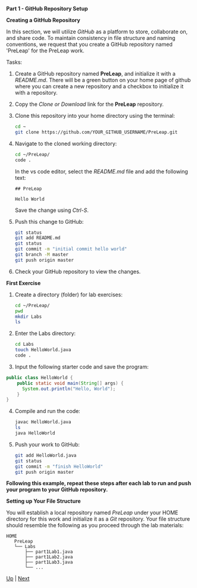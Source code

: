 **Part 1 - GitHub Repository Setup**

**Creating a GitHub Repository**

In this section, we will utilize _GitHub_ as a platform to store, collaborate on, and share code. To maintain consistency in file structure and naming conventions, we request that you create a GitHub repository named 'PreLeap' for the PreLeap work. 

Tasks:

1. Create a GitHub repository named **PreLeap**, and initialize it with a _README.md_. There will be a green button on your home page of github where you can create a new repository and a checkbox to initialize it with a repository.

2. Copy the _Clone or Download_ link for the **PreLeap** repository.

3. Clone this repository into your home directory using the terminal:

   ```bash
   cd ~
   git clone https://github.com/YOUR_GITHUB_USERNAME/PreLeap.git
   ```

4. Navigate to the cloned working directory:

   ```bash
   cd ~/PreLeap/
   code .
   ```

   In the vs code editor, select the _README.md_ file and add the following text:

   ```
   ## PreLeap

   Hello World
   ```

   Save the change using _Ctrl-S_.

5. Push this change to GitHub:

   ```bash
   git status
   git add README.md
   git status
   git commit -m "initial commit hello world"
   git branch -M master
   git push origin master
   ```

6. Check your GitHub repository to view the changes.

**First Exercise**

1. Create a directory (folder) for lab exercises:

   ```bash
   cd ~/PreLeap/
   pwd
   mkdir Labs
   ls
   ```

2. Enter the Labs directory:

   ```bash
   cd Labs
   touch HelloWorld.java
   code .
   ```

3. Input the following starter code and save the program:

```java
public class HelloWorld {
    public static void main(String[] args) {
      System.out.println("Hello, World");
    }
}
```

4. Compile and run the code:

   ```bash
   javac HelloWorld.java
   ls
   java HelloWorld
   ```

5. Push your work to GitHub:

   ```bash
   git add HelloWorld.java
   git status
   git commit -m "finish HelloWorld"
   git push origin master
   ```

**Following this example, repeat these steps after each lab to run and push your program to your GitHub repository.**

**Setting up Your File Structure**

You will establish a local repository named _PreLeap_ under your HOME directory for this work and initialize it as a _Git_ repository. Your file structure should resemble the following as you proceed through the lab materials:

```
HOME
   PreLeap
   └── Labs
       ├── part1Lab1.java
       ├── part1Lab2.java
       ├── part1Lab3.java
       └── ...
```

[Up](README.md) | [Next](part2.md)